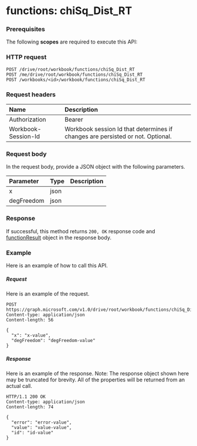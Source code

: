 # functions: chiSq_Dist_RT


### Prerequisites
The following **scopes** are required to execute this API: 
### HTTP request
<!-- { "blockType": "ignored" } -->
```http
POST /drive/root/workbook/functions/chiSq_Dist_RT
POST /me/drive/root/workbook/functions/chiSq_Dist_RT
POST /workbooks/<id>/workbook/functions/chiSq_Dist_RT

```
### Request headers
| Name       | Description|
|:---------------|:----------|
| Authorization  | Bearer <code>|
| Workbook-Session-Id  | Workbook session Id that determines if changes are persisted or not. Optional.|

### Request body
In the request body, provide a JSON object with the following parameters.

| Parameter	   | Type	|Description|
|:---------------|:--------|:----------|
|x|json||
|degFreedom|json||

### Response
If successful, this method returns `200, OK` response code and [functionResult](../resources/functionresult.md) object in the response body.

### Example
Here is an example of how to call this API.
##### Request
Here is an example of the request.
<!-- {
  "blockType": "request",
  "name": "functions_chisq_dist_rt"
}-->
```http
POST https://graph.microsoft.com/v1.0/drive/root/workbook/functions/chiSq_Dist_RT
Content-type: application/json
Content-length: 56

{
  "x": "x-value",
  "degFreedom": "degFreedom-value"
}
```

##### Response
Here is an example of the response. Note: The response object shown here may be truncated for brevity. All of the properties will be returned from an actual call.
<!-- {
  "blockType": "response",
  "truncated": true,
  "@odata.type": "microsoft.graph.functionResult"
} -->
```http
HTTP/1.1 200 OK
Content-type: application/json
Content-length: 74

{
  "error": "error-value",
  "value": "value-value",
  "id": "id-value"
}
```

<!-- uuid: 8fcb5dbc-d5aa-4681-8e31-b001d5168d79
2015-10-25 14:57:30 UTC -->
<!-- {
  "type": "#page.annotation",
  "description": "functions: chiSq_Dist_RT",
  "keywords": "",
  "section": "documentation",
  "tocPath": ""
}-->